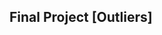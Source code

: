 ## Final Project [Outliers]
<!DOCTYPE html>
<html>
    <head>
    <style>
    .button {
      border: none;
      color: white;
      padding: 15px 32px;
      text-align: center;
      text-decoration: none;
      display: inline-block;
      font-size: 16px;
      margin: 4px 2px;
      cursor: pointer;
    }

    .button1 {background-color: #4CAF50;} /* Green */
    .button2 {background-color: #008CBA;} /* Blue */
    </style>
    </head>
        
    <body>
        <object data="https://taixil.github.io/STOR-565-Final-Project/Biweekly_Report_Template.pdf" type="application/pdf" width="1200px" height="1200px">
        </object>
        
        <embed src="https://taixil.github.io/STOR-565-Final-Project/Biweekly_Report_Template.pdf">
            <p>If this browser does not support PDFs, please download the PDF to view it: <a href="https://github.com/TaixiL/STOR-565-Final-Project/blob/main/Biweekly_Report_Template.pdf">Download PDF</a>.</p>
        </embed>
    
    </body>
